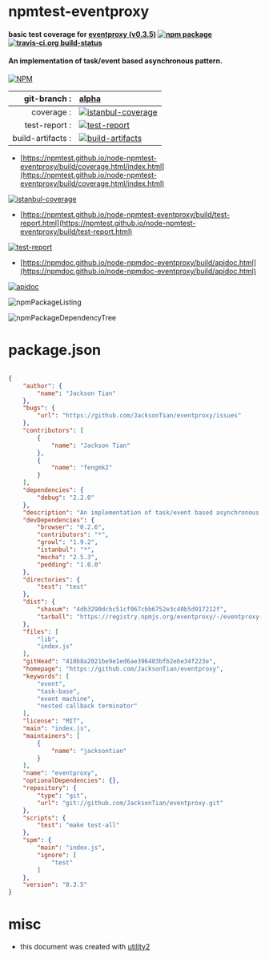 # npmtest-eventproxy

#### basic test coverage for  [eventproxy (v0.3.5)](https://github.com/JacksonTian/eventproxy)  [![npm package](https://img.shields.io/npm/v/npmtest-eventproxy.svg?style=flat-square)](https://www.npmjs.org/package/npmtest-eventproxy) [![travis-ci.org build-status](https://api.travis-ci.org/npmtest/node-npmtest-eventproxy.svg)](https://travis-ci.org/npmtest/node-npmtest-eventproxy)

#### An implementation of task/event based asynchronous pattern.

[![NPM](https://nodei.co/npm/eventproxy.png?downloads=true&downloadRank=true&stars=true)](https://www.npmjs.com/package/eventproxy)

| git-branch : | [alpha](https://github.com/npmtest/node-npmtest-eventproxy/tree/alpha)|
|--:|:--|
| coverage : | [![istanbul-coverage](https://npmtest.github.io/node-npmtest-eventproxy/build/coverage.badge.svg)](https://npmtest.github.io/node-npmtest-eventproxy/build/coverage.html/index.html)|
| test-report : | [![test-report](https://npmtest.github.io/node-npmtest-eventproxy/build/test-report.badge.svg)](https://npmtest.github.io/node-npmtest-eventproxy/build/test-report.html)|
| build-artifacts : | [![build-artifacts](https://npmtest.github.io/node-npmtest-eventproxy/glyphicons_144_folder_open.png)](https://github.com/npmtest/node-npmtest-eventproxy/tree/gh-pages/build)|

- [https://npmtest.github.io/node-npmtest-eventproxy/build/coverage.html/index.html](https://npmtest.github.io/node-npmtest-eventproxy/build/coverage.html/index.html)

[![istanbul-coverage](https://npmtest.github.io/node-npmtest-eventproxy/build/screenCapture.buildCi.browser.%252Ftmp%252Fbuild%252Fcoverage.lib.html.png)](https://npmtest.github.io/node-npmtest-eventproxy/build/coverage.html/index.html)

- [https://npmtest.github.io/node-npmtest-eventproxy/build/test-report.html](https://npmtest.github.io/node-npmtest-eventproxy/build/test-report.html)

[![test-report](https://npmtest.github.io/node-npmtest-eventproxy/build/screenCapture.buildCi.browser.%252Ftmp%252Fbuild%252Ftest-report.html.png)](https://npmtest.github.io/node-npmtest-eventproxy/build/test-report.html)

- [https://npmdoc.github.io/node-npmdoc-eventproxy/build/apidoc.html](https://npmdoc.github.io/node-npmdoc-eventproxy/build/apidoc.html)

[![apidoc](https://npmdoc.github.io/node-npmdoc-eventproxy/build/screenCapture.buildCi.browser.%252Ftmp%252Fbuild%252Fapidoc.html.png)](https://npmdoc.github.io/node-npmdoc-eventproxy/build/apidoc.html)

![npmPackageListing](https://npmtest.github.io/node-npmtest-eventproxy/build/screenCapture.npmPackageListing.svg)

![npmPackageDependencyTree](https://npmtest.github.io/node-npmtest-eventproxy/build/screenCapture.npmPackageDependencyTree.svg)



# package.json

```json

{
    "author": {
        "name": "Jackson Tian"
    },
    "bugs": {
        "url": "https://github.com/JacksonTian/eventproxy/issues"
    },
    "contributors": [
        {
            "name": "Jackson Tian"
        },
        {
            "name": "fengmk2"
        }
    ],
    "dependencies": {
        "debug": "2.2.0"
    },
    "description": "An implementation of task/event based asynchronous pattern.",
    "devDependencies": {
        "browser": "0.2.6",
        "contributors": "*",
        "growl": "1.9.2",
        "istanbul": "*",
        "mocha": "2.5.3",
        "pedding": "1.0.0"
    },
    "directories": {
        "test": "test"
    },
    "dist": {
        "shasum": "4db3290dcbc51cf067cbb6752e3c40b5d917212f",
        "tarball": "https://registry.npmjs.org/eventproxy/-/eventproxy-0.3.5.tgz"
    },
    "files": [
        "lib",
        "index.js"
    ],
    "gitHead": "410b8a2021be9e1ed6ae396483bfb2ebe34f223e",
    "homepage": "https://github.com/JacksonTian/eventproxy",
    "keywords": [
        "event",
        "task-base",
        "event machine",
        "nested callback terminator"
    ],
    "license": "MIT",
    "main": "index.js",
    "maintainers": [
        {
            "name": "jacksontian"
        }
    ],
    "name": "eventproxy",
    "optionalDependencies": {},
    "repository": {
        "type": "git",
        "url": "git://github.com/JacksonTian/eventproxy.git"
    },
    "scripts": {
        "test": "make test-all"
    },
    "spm": {
        "main": "index.js",
        "ignore": [
            "test"
        ]
    },
    "version": "0.3.5"
}
```



# misc
- this document was created with [utility2](https://github.com/kaizhu256/node-utility2)
